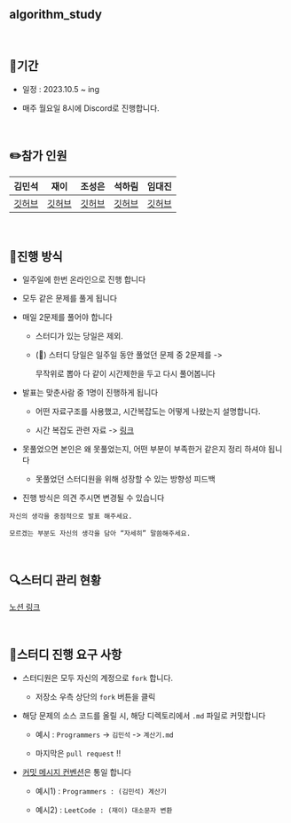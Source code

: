 ## algorithm_study

<br/>

## 🚀기간

- 일정 : 2023.10.5 ~ ing

- 매주 월요일 8시에 Discord로 진행합니다.

<br/>

## ✏️참가 인원


| 김민석 | 재이 | 조성은 | 석하림 | 임대진 |
| --- | --- | --- | --- | --- |
| [깃허브](https://github.com/mingseok) | [깃허브](https://github.com/zaysverse) | [깃허브](https://github.com/syung05?tab=overview&from=2023-10-01&to=2023-10-11) | [깃허브](https://github.com/harim-000) | [깃허브](https://github.com/limgoing) |



<br/>

## 🎯진행 방식

- 일주일에 한번 온라인으로 진행 합니다

- 모두 같은 문제를 풀게 됩니다

- 매일 2문제를 풀어야 합니다

    - 스터디가 있는 당일은 제외.

    - (🚨) 스터디 당일은 일주일 동안 풀었던 문제 중 
    2문제를 ->
    
        무작위로 뽑아 다 같이 시간제한을 두고 다시 풀어봅니다

- 발표는 맞춘사람 중 1명이 진행하게 됩니다

    - 어떤 자료구조를 사용했고, 시간복잡도는 어떻게 나왔는지 설명합니다.

    - 시간 복잡도 관련 자료 -> [링크](https://github.com/mingseok/TIL/blob/main/%EC%9E%90%EB%A3%8C%EA%B5%AC%EC%A1%B0%20&%20%EC%95%8C%EA%B3%A0%EB%A6%AC%EC%A6%98/Big_O.md)

- 못풀었으면 본인은 왜 못풀었는지, 어떤 부분이 부족한거 같은지 정리 하셔야 됩니다

    - 못풀었던 스터디원을 위해 성장할 수 있는 방향성 피드백

- 진행 방식은 의견 주시면 변경될 수 있습니다


```
자신의 생각을 중점적으로 발표 해주세요.

모르겠는 부분도 자신의 생각을 담아 “자세히” 말씀해주세요.
```


<br/>

## 🔍스터디 관리 현황


[노션 링크](https://www.notion.so/7d116773555346a79a539edce4b230f0)


<br/>


## 📮스터디 진행 요구 사항

- 스터디원은 모두 자신의 계정으로 `fork` 합니다.

    - 저장소 우측 상단의 `fork` 버튼을 클릭

- 해당 문제의 소스 코드를 올릴 시, 해당 디렉토리에서 `.md` 파일로 커밋합니다

    - 예시 : `Programmers` -> `김민석` -> `계산기.md`

    - 마지막은 `pull request` !!

- [커밋 메시지 컨벤션](https://gist.github.com/stephenparish/9941e89d80e2bc58a153)은 통일 합니다

    - 예시1) : `Programmers : (김민석) 계산기`

    - 예시2) : `LeetCode : (재이) 대소문자 변환`





